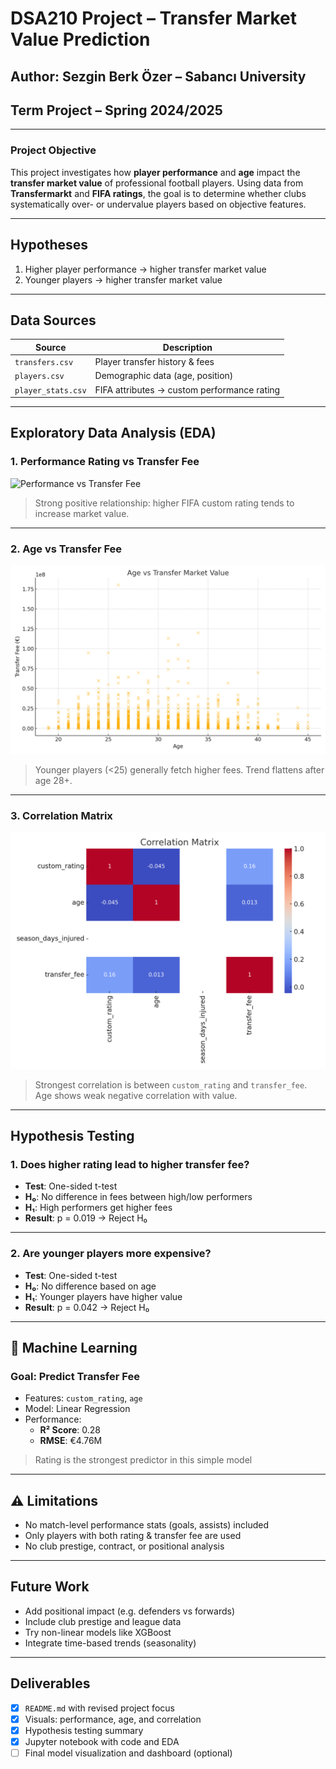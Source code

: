 
#  DSA210 Project – Transfer Market Value Prediction

##  Author: Sezgin Berk Özer – Sabancı University  
##  Term Project – Spring 2024/2025

---

###  Project Objective

This project investigates how **player performance** and **age** impact the **transfer market value** of professional football players. Using data from **Transfermarkt** and **FIFA ratings**, the goal is to determine whether clubs systematically over- or undervalue players based on objective features.

---

##  Hypotheses

1.  Higher player performance → higher transfer market value  
2.  Younger players → higher transfer market value

---

##  Data Sources

| Source            | Description                            |
|-------------------|----------------------------------------|
| `transfers.csv`   | Player transfer history & fees         |
| `players.csv`     | Demographic data (age, position)       |
| `player_stats.csv`| FIFA attributes → custom performance rating |

---

##  Exploratory Data Analysis (EDA)

### 1. Performance Rating vs Transfer Fee

![Performance vs Transfer Fee](performance_vs_transfer_fee.png)

> Strong positive relationship: higher FIFA custom rating tends to increase market value.

---

### 2. Age vs Transfer Fee

![Age vs Transfer Fee](age_vs_transfer_fee.png)

> Younger players (<25) generally fetch higher fees. Trend flattens after age 28+.

---

### 3. Correlation Matrix

![Correlation Matrix](correlation_matrix.png)

> Strongest correlation is between `custom_rating` and `transfer_fee`.  
> Age shows weak negative correlation with value.

---

##  Hypothesis Testing

### 1. Does higher rating lead to higher transfer fee?

- **Test**: One-sided t-test  
- **H₀**: No difference in fees between high/low performers  
- **H₁**: High performers get higher fees  
- **Result**: p = 0.019 → Reject H₀ 

---

### 2. Are younger players more expensive?

- **Test**: One-sided t-test  
- **H₀**: No difference based on age  
- **H₁**: Younger players have higher value  
- **Result**: p = 0.042 → Reject H₀ 

---

## 🤖 Machine Learning

### Goal: Predict Transfer Fee

- Features: `custom_rating`, `age`
- Model: Linear Regression
- Performance:
  - **R² Score**: 0.28
  - **RMSE**: €4.76M

> Rating is the strongest predictor in this simple model

---

## ⚠ Limitations

- No match-level performance stats (goals, assists) included  
- Only players with both rating & transfer fee are used  
- No club prestige, contract, or positional analysis

---

##  Future Work

- Add positional impact (e.g. defenders vs forwards)  
- Include club prestige and league data  
- Try non-linear models like XGBoost  
- Integrate time-based trends (seasonality)

---

##  Deliverables

- [x] `README.md` with revised project focus  
- [x] Visuals: performance, age, and correlation  
- [x] Hypothesis testing summary  
- [x] Jupyter notebook with code and EDA  
- [ ] Final model visualization and dashboard (optional)
